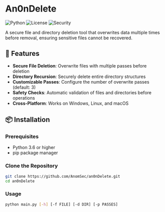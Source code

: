 # An0nDelete

![Python](https://img.shields.io/badge/python-3.6+-blue.svg)
![License](https://img.shields.io/badge/license-MIT-green.svg)
![Security](https://img.shields.io/badge/security-file%20wiper-red.svg)

A secure file and directory deletion tool that overwrites data multiple times before removal, ensuring sensitive files cannot be recovered.

## 🚀 Features

- **Secure File Deletion**: Overwrite files with multiple passes before deletion
- **Directory Recursion**: Securely delete entire directory structures
- **Customizable Passes**: Configure the number of overwrite passes (default: 3)
- **Safety Checks**: Automatic validation of files and directories before operations
- **Cross-Platform**: Works on Windows, Linux, and macOS

## 📦 Installation

### Prerequisites
- Python 3.6 or higher
- pip package manager

### Clone the Repository
```bash
git clone https://github.com/AnomSec/an0nDelete.git
cd an0nDelete
```
### Usage
```bash
python main.py [-h] [-f FILE] [-d DIR] [-p PASSES]
```
